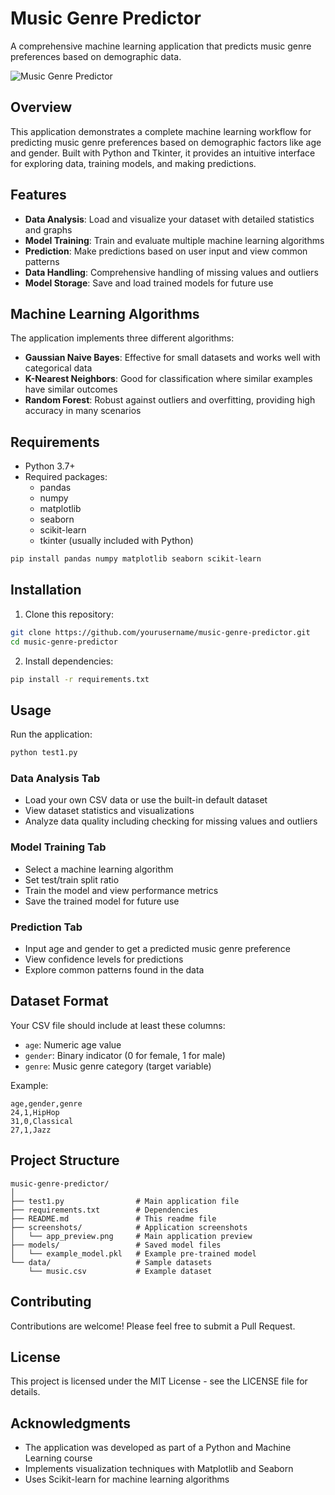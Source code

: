 # Music Genre Predictor

A comprehensive machine learning application that predicts music genre preferences based on demographic data.

![Music Genre Predictor](app_preview.png)

## Overview

This application demonstrates a complete machine learning workflow for predicting music genre preferences based on demographic factors like age and gender. Built with Python and Tkinter, it provides an intuitive interface for exploring data, training models, and making predictions.

## Features

- **Data Analysis**: Load and visualize your dataset with detailed statistics and graphs
- **Model Training**: Train and evaluate multiple machine learning algorithms
- **Prediction**: Make predictions based on user input and view common patterns
- **Data Handling**: Comprehensive handling of missing values and outliers
- **Model Storage**: Save and load trained models for future use

## Machine Learning Algorithms

The application implements three different algorithms:
- **Gaussian Naive Bayes**: Effective for small datasets and works well with categorical data
- **K-Nearest Neighbors**: Good for classification where similar examples have similar outcomes
- **Random Forest**: Robust against outliers and overfitting, providing high accuracy in many scenarios

## Requirements

- Python 3.7+
- Required packages:
  - pandas
  - numpy
  - matplotlib
  - seaborn
  - scikit-learn
  - tkinter (usually included with Python)

```bash
pip install pandas numpy matplotlib seaborn scikit-learn
```

## Installation

1. Clone this repository:
```bash
git clone https://github.com/yourusername/music-genre-predictor.git
cd music-genre-predictor
```

2. Install dependencies:
```bash
pip install -r requirements.txt
```

## Usage

Run the application:
```bash
python test1.py
```

### Data Analysis Tab
- Load your own CSV data or use the built-in default dataset
- View dataset statistics and visualizations
- Analyze data quality including checking for missing values and outliers

### Model Training Tab
- Select a machine learning algorithm
- Set test/train split ratio
- Train the model and view performance metrics
- Save the trained model for future use

### Prediction Tab
- Input age and gender to get a predicted music genre preference
- View confidence levels for predictions
- Explore common patterns found in the data

## Dataset Format

Your CSV file should include at least these columns:
- `age`: Numeric age value
- `gender`: Binary indicator (0 for female, 1 for male)
- `genre`: Music genre category (target variable)

Example:
```
age,gender,genre
24,1,HipHop
31,0,Classical
27,1,Jazz
```

## Project Structure

```
music-genre-predictor/
│
├── test1.py                # Main application file
├── requirements.txt        # Dependencies
├── README.md               # This readme file
├── screenshots/            # Application screenshots
│   └── app_preview.png     # Main application preview
├── models/                 # Saved model files
│   └── example_model.pkl   # Example pre-trained model
└── data/                   # Sample datasets
    └── music.csv           # Example dataset
```

## Contributing

Contributions are welcome! Please feel free to submit a Pull Request.

## License

This project is licensed under the MIT License - see the LICENSE file for details.

## Acknowledgments

- The application was developed as part of a Python and Machine Learning course
- Implements visualization techniques with Matplotlib and Seaborn
- Uses Scikit-learn for machine learning algorithms